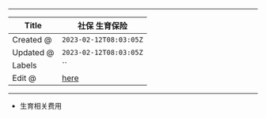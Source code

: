 -----

| Title     | 社保 生育保险                                          |
| --------- | ------------------------------------------------ |
| Created @ | `2023-02-12T08:03:05Z`                           |
| Updated @ | `2023-02-12T08:03:05Z`                           |
| Labels    | \`\`                                             |
| Edit @    | [here](https://github.com/junxnone/sh/issues/10) |

-----

  - 生育相关费用
